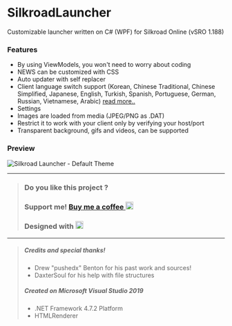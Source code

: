 # SilkroadLauncher
Customizable launcher written on C# (WPF) for Silkroad Online (vSRO 1.188)

### Features
- By using ViewModels, you won't need to worry about coding
- NEWS can be customized with CSS
- Auto updater with self replacer
- Client language switch support (Korean, Chinese Traditional, Chinese Simplified, Japanese, English, Turkish, Spanish, Portuguese, German, Russian, Vietnamese, Arabic) [read more..](README.LANGUAGES.md)
- Settings
- Images are loaded from media (JPEG/PNG as .DAT)
- Restrict it to work with your client only by verifying your host/port
- Transparent background, gifs and videos, can be supported

### Preview

<img title="Silkroad Launcher - Default Theme" src="http://i.epvpimg.com/iji3aab.png">

---
> ### Do you like this project ? 
> ### Support me! [Buy me a coffee <img src="https://twemoji.maxcdn.com/2/72x72/2615.png" width="18" height="18">](https://www.buymeacoffee.com/JellyBitz "Coffee <3")
> 
> ### Designed with [<img title="Yes, Code!" src="https://twemoji.maxcdn.com/2/72x72/1f499.png" width="18" height="18">](#)

---
> ##### Credits and special thanks!
> - Drew "pushedx" Benton for his past work and sources!
> - DaxterSoul for his help with file structures
>
> ##### Created on Microsoft Visual Studio 2019
> - .NET Framework 4.7.2 Platform
> - HTMLRenderer